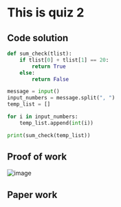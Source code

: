 # This is quiz 2

## Code solution
```.py
def sum_check(tlist):
    if tlist[0] + tlist[1] == 20:
        return True
    else:
        return False

message = input()
input_numbers = message.split(", ")
temp_list = []

for i in input_numbers:
    temp_list.append(int(i))

print(sum_check(temp_list))
```

## Proof of work
![image](https://github.com/user-attachments/assets/8ed84178-580e-422d-82bb-96c73dcb8a3b)

## Paper work
